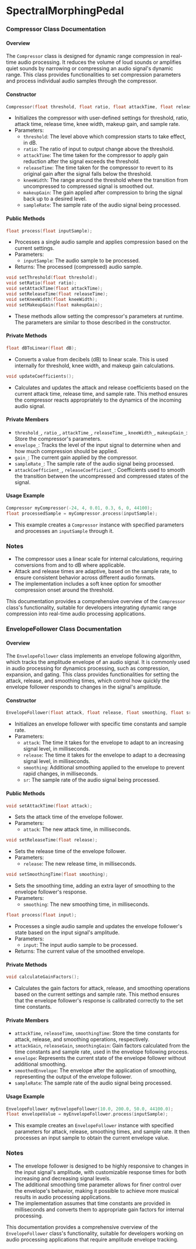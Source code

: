 # SpectralMorphingPedal
 
### Compressor Class Documentation

#### Overview
The `Compressor` class is designed for dynamic range compression in real-time audio processing. It reduces the volume of loud sounds or amplifies quiet sounds by narrowing or compressing an audio signal's dynamic range. This class provides functionalities to set compression parameters and process individual audio samples through the compressor.

#### Constructor
```cpp
Compressor(float threshold, float ratio, float attackTime, float releaseTime, float kneeWidth, float makeupGain, float sampleRate);
```
- Initializes the compressor with user-defined settings for threshold, ratio, attack time, release time, knee width, makeup gain, and sample rate.
- Parameters:
  - `threshold`: The level above which compression starts to take effect, in dB.
  - `ratio`: The ratio of input to output change above the threshold.
  - `attackTime`: The time taken for the compressor to apply gain reduction after the signal exceeds the threshold.
  - `releaseTime`: The time taken for the compressor to revert to its original gain after the signal falls below the threshold.
  - `kneeWidth`: The range around the threshold where the transition from uncompressed to compressed signal is smoothed out.
  - `makeupGain`: The gain applied after compression to bring the signal back up to a desired level.
  - `sampleRate`: The sample rate of the audio signal being processed.

#### Public Methods
```cpp
float process(float inputSample);
```
- Processes a single audio sample and applies compression based on the current settings.
- Parameters:
  - `inputSample`: The audio sample to be processed.
- Returns: The processed (compressed) audio sample.

```cpp
void setThreshold(float threshold);
void setRatio(float ratio);
void setAttackTime(float attackTime);
void setReleaseTime(float releaseTime);
void setKneeWidth(float kneeWidth);
void setMakeupGain(float makeupGain);
```
- These methods allow setting the compressor's parameters at runtime. The parameters are similar to those described in the constructor.

#### Private Methods
```cpp
float dBToLinear(float dB);
```
- Converts a value from decibels (dB) to linear scale. This is used internally for threshold, knee width, and makeup gain calculations.

```cpp
void updateCoefficients();
```
- Calculates and updates the attack and release coefficients based on the current attack time, release time, and sample rate. This method ensures the compressor reacts appropriately to the dynamics of the incoming audio signal.

#### Private Members
- `threshold_`, `ratio_`, `attackTime_`, `releaseTime_`, `kneeWidth_`, `makeupGain_`: Store the compressor's parameters.
- `envelope_`: Tracks the level of the input signal to determine when and how much compression should be applied.
- `gain_`: The current gain applied by the compressor.
- `sampleRate_`: The sample rate of the audio signal being processed.
- `attackCoefficient_`, `releaseCoefficient_`: Coefficients used to smooth the transition between the uncompressed and compressed states of the signal.

#### Usage Example
```cpp
Compressor myCompressor(-24, 4, 0.01, 0.3, 6, 0, 44100);
float processedSample = myCompressor.process(inputSample);
```
- This example creates a `Compressor` instance with specified parameters and processes an `inputSample` through it.

### Notes
- The compressor uses a linear scale for internal calculations, requiring conversions from and to dB where applicable.
- Attack and release times are adaptive, based on the sample rate, to ensure consistent behavior across different audio formats.
- The implementation includes a soft knee option for smoother compression onset around the threshold.

This documentation provides a comprehensive overview of the `Compressor` class's functionality, suitable for developers integrating dynamic range compression into real-time audio processing applications.

### EnvelopeFollower Class Documentation

#### Overview
The `EnvelopeFollower` class implements an envelope following algorithm, which tracks the amplitude envelope of an audio signal. It is commonly used in audio processing for dynamics processing, such as compression, expansion, and gating. This class provides functionalities for setting the attack, release, and smoothing times, which control how quickly the envelope follower responds to changes in the signal's amplitude.

#### Constructor
```cpp
EnvelopeFollower(float attack, float release, float smoothing, float sr);
```
- Initializes an envelope follower with specific time constants and sample rate.
- Parameters:
  - `attack`: The time it takes for the envelope to adapt to an increasing signal level, in milliseconds.
  - `release`: The time it takes for the envelope to adapt to a decreasing signal level, in milliseconds.
  - `smoothing`: Additional smoothing applied to the envelope to prevent rapid changes, in milliseconds.
  - `sr`: The sample rate of the audio signal being processed.

#### Public Methods
```cpp
void setAttackTime(float attack);
```
- Sets the attack time of the envelope follower.
- Parameters:
  - `attack`: The new attack time, in milliseconds.

```cpp
void setReleaseTime(float release);
```
- Sets the release time of the envelope follower.
- Parameters:
  - `release`: The new release time, in milliseconds.

```cpp
void setSmoothingTime(float smoothing);
```
- Sets the smoothing time, adding an extra layer of smoothing to the envelope follower's response.
- Parameters:
  - `smoothing`: The new smoothing time, in milliseconds.

```cpp
float process(float input);
```
- Processes a single audio sample and updates the envelope follower's state based on the input signal's amplitude.
- Parameters:
  - `input`: The input audio sample to be processed.
- Returns: The current value of the smoothed envelope.

#### Private Methods
```cpp
void calculateGainFactors();
```
- Calculates the gain factors for attack, release, and smoothing operations based on the current settings and sample rate. This method ensures that the envelope follower's response is calibrated correctly to the set time constants.

#### Private Members
- `attackTime`, `releaseTime`, `smoothingTime`: Store the time constants for attack, release, and smoothing operations, respectively.
- `attackGain`, `releaseGain`, `smoothingGain`: Gain factors calculated from the time constants and sample rate, used in the envelope following process.
- `envelope`: Represents the current state of the envelope follower without additional smoothing.
- `smoothedEnvelope`: The envelope after the application of smoothing, representing the output of the envelope follower.
- `sampleRate`: The sample rate of the audio signal being processed.

#### Usage Example
```cpp
EnvelopeFollower myEnvelopeFollower(10.0, 200.0, 50.0, 44100.0);
float envelopeValue = myEnvelopeFollower.process(inputSample);
```
- This example creates an `EnvelopeFollower` instance with specified parameters for attack, release, smoothing times, and sample rate. It then processes an input sample to obtain the current envelope value.

### Notes
- The envelope follower is designed to be highly responsive to changes in the input signal's amplitude, with customizable response times for both increasing and decreasing signal levels.
- The additional smoothing time parameter allows for finer control over the envelope's behavior, making it possible to achieve more musical results in audio processing applications.
- The implementation assumes that time constants are provided in milliseconds and converts them to appropriate gain factors for internal processing.

This documentation provides a comprehensive overview of the `EnvelopeFollower` class's functionality, suitable for developers working on audio processing applications that require amplitude envelope tracking.
